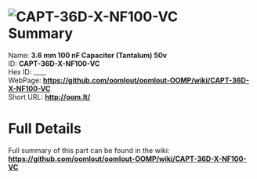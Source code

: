 
![CAPT-36D-X-NF100-VC](https://github.com/oomlout/oomlout-OOMP/blob/master/parts/CAPT-36D-X-NF100-VC/CAPT-36D-X-NF100-VC_420.jpg)   
Summary
=================
  
Name: __3.6 mm 100 nF Capacitor (Tantalum) 50v__    
ID: __CAPT-36D-X-NF100-VC__   
Hex ID: ____   
WebPage: __https://github.com/oomlout/oomlout-OOMP/wiki/CAPT-36D-X-NF100-VC__   
Short URL: __http://oom.lt/__   

Full Details
==========================
Full summary of this part can be found in the wiki:   
__https://github.com/oomlout/oomlout-OOMP/wiki/CAPT-36D-X-NF100-VC__    

